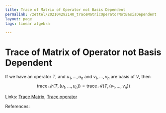 ```yaml
---
title: Trace of Matrix of Operator not Basis Dependent
permalink: /zettel/202104292140_traceMatricOperatorNotBasisDependent
layout: page
tags: linear algebra

---
```

# Trace of Matrix of Operator not Basis Dependent

If we have an operator $T$, and $u_1, \ldots, u_n$ and $v_1, \ldots, v_n$ are basis of $V$, then 
$$
\mathrm{trace} \, \mathcal{M} (T, (u_1, \ldots, u_n)) = \mathrm{trace} \, \mathcal{M} ( T, (v_1, \ldots, v_n) )
$$

Links: [Trace Matrix](202104292137_traceMatrixDefinition), [Trace operator](202104292131_traceOperatorDefinition)

References: 

